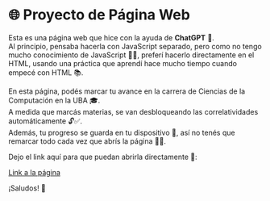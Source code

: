 # 🌐 Proyecto de Página Web

Esta es una página web que hice con la ayuda de **ChatGPT** 🤖.  
Al principio, pensaba hacerla con JavaScript separado, pero como no tengo mucho conocimiento de JavaScript 🧑‍💻, preferí hacerlo directamente en el HTML, usando una práctica que aprendí hace mucho tiempo cuando empecé con HTML 📚.

En esta página, podés marcar tu avance en la carrera de Ciencias de la Computación en la UBA 🎓.  
A medida que marcás materias, se van desbloqueando las correlatividades automáticamente 🔓✅.  
Además, tu progreso se guarda en tu dispositivo 💾, así no tenés que remarcar todo cada vez que abrís la página 🔁✨.

Dejo el link aquí para que puedan abrirla directamente 🔗:

[Link a la página](https://katha1.github.io/Plan-de-estudio/)

¡Saludos! 👋
